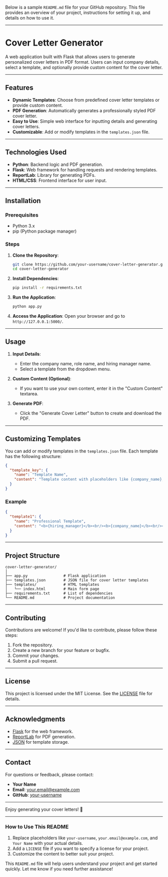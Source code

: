Below is a sample `README.md` file for your GitHub repository. This file provides an overview of your project, instructions for setting it up, and details on how to use it.

---

# Cover Letter Generator

A web application built with Flask that allows users to generate personalized cover letters in PDF format. Users can input company details, select a template, and optionally provide custom content for the cover letter.

---

## Features

- **Dynamic Templates**: Choose from predefined cover letter templates or provide custom content.
- **PDF Generation**: Automatically generates a professionally styled PDF cover letter.
- **Easy to Use**: Simple web interface for inputting details and generating cover letters.
- **Customizable**: Add or modify templates in the `templates.json` file.

---

## Technologies Used

- **Python**: Backend logic and PDF generation.
- **Flask**: Web framework for handling requests and rendering templates.
- **ReportLab**: Library for generating PDFs.
- **HTML/CSS**: Frontend interface for user input.

---

## Installation

### Prerequisites

- Python 3.x
- pip (Python package manager)

### Steps

1. **Clone the Repository**:
   ```bash
   git clone https://github.com/your-username/cover-letter-generator.git
   cd cover-letter-generator
   ```

2. **Install Dependencies**:
   ```bash
   pip install -r requirements.txt
   ```

3. **Run the Application**:
   ```bash
   python app.py
   ```

4. **Access the Application**:
   Open your browser and go to `http://127.0.0.1:5000/`.

---

## Usage

1. **Input Details**:
   - Enter the company name, role name, and hiring manager name.
   - Select a template from the dropdown menu.

2. **Custom Content (Optional)**:
   - If you want to use your own content, enter it in the "Custom Content" textarea.

3. **Generate PDF**:
   - Click the "Generate Cover Letter" button to create and download the PDF.

---

## Customizing Templates

You can add or modify templates in the `templates.json` file. Each template has the following structure:

```json
{
  "template_key": {
    "name": "Template Name",
    "content": "Template content with placeholders like {company_name}, {role_name}, and {hiring_manager}."
  }
}
```

### Example

```json
{
  "template1": {
    "name": "Professional Template",
    "content": "<b>{hiring_manager}</b><br/><b>{company_name}</b><br/><br/>Dear {hiring_manager},<br/><br/>I am excited to apply for the <b>{role_name}</b> position at <b>{company_name}</b>. With my experience in [Your Field], I am confident I can contribute to your team.<br/><br/>[Your specific skills or experiences]<br/><br/>I admire <b>{company_name}</b> for [specific reason], and I am eager to bring my skills to your organization.<br/><br/>Sincerely,<br/>[Your Name]"
  }
}
```

---

## Project Structure

```
cover-letter-generator/
│
├── app.py                # Flask application
├── templates.json        # JSON file for cover letter templates
├── templates/            # HTML templates
│   └── index.html        # Main form page
├── requirements.txt      # List of dependencies
└── README.md             # Project documentation
```

---

## Contributing

Contributions are welcome! If you'd like to contribute, please follow these steps:

1. Fork the repository.
2. Create a new branch for your feature or bugfix.
3. Commit your changes.
4. Submit a pull request.

---

## License

This project is licensed under the MIT License. See the [LICENSE](LICENSE) file for details.

---

## Acknowledgments

- [Flask](https://flask.palletsprojects.com/) for the web framework.
- [ReportLab](https://www.reportlab.com/) for PDF generation.
- [JSON](https://www.json.org/) for template storage.

---

## Contact

For questions or feedback, please contact:

- **Your Name**  
- **Email**: your.email@example.com  
- **GitHub**: [your-username](https://github.com/your-username)

---

Enjoy generating your cover letters! 🚀

---

### How to Use This README

1. Replace placeholders like `your-username`, `your.email@example.com`, and `Your Name` with your actual details.
2. Add a `LICENSE` file if you want to specify a license for your project.
3. Customize the content to better suit your project.

This `README.md` file will help users understand your project and get started quickly. Let me know if you need further assistance!
